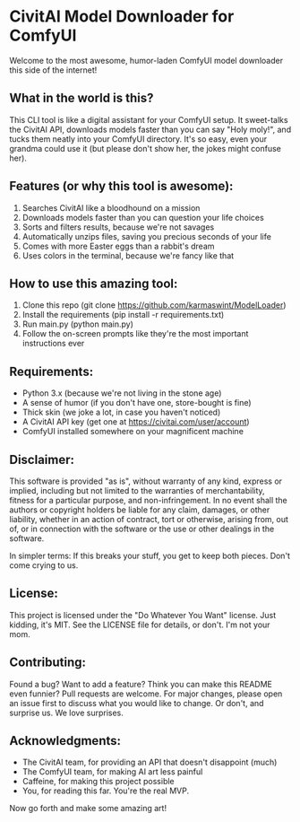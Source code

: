 CivitAI Model Downloader for ComfyUI
====================================

Welcome to the most awesome, humor-laden ComfyUI model downloader this side of the internet!

What in the world is this?
--------------------------
This CLI tool is like a digital assistant for your ComfyUI setup. It sweet-talks the CivitAI API, downloads models faster than you can say "Holy moly!", and tucks them neatly into your ComfyUI directory. It's so easy, even your grandma could use it (but please don't show her, the jokes might confuse her).

Features (or why this tool is awesome):
---------------------------------------
1. Searches CivitAI like a bloodhound on a mission
2. Downloads models faster than you can question your life choices
3. Sorts and filters results, because we're not savages
4. Automatically unzips files, saving you precious seconds of your life
5. Comes with more Easter eggs than a rabbit's dream
6. Uses colors in the terminal, because we're fancy like that

How to use this amazing tool:
-----------------------------
1. Clone this repo (git clone https://github.com/karmaswint/ModelLoader)
2. Install the requirements (pip install -r requirements.txt)
3. Run main.py (python main.py)
4. Follow the on-screen prompts like they're the most important instructions ever

Requirements:
-------------
- Python 3.x (because we're not living in the stone age)
- A sense of humor (if you don't have one, store-bought is fine)
- Thick skin (we joke a lot, in case you haven't noticed)
- A CivitAI API key (get one at https://civitai.com/user/account)
- ComfyUI installed somewhere on your magnificent machine

Disclaimer:
-----------
This software is provided "as is", without warranty of any kind, express or implied, including but not limited to the warranties of merchantability, fitness for a particular purpose, and non-infringement. In no event shall the authors or copyright holders be liable for any claim, damages, or other liability, whether in an action of contract, tort or otherwise, arising from, out of, or in connection with the software or the use or other dealings in the software.

In simpler terms: If this breaks your stuff, you get to keep both pieces. Don't come crying to us.

License:
--------
This project is licensed under the "Do Whatever You Want" license. Just kidding, it's MIT. See the LICENSE file for details, or don't. I'm not your mom.

Contributing:
-------------
Found a bug? Want to add a feature? Think you can make this README even funnier? Pull requests are welcome. For major changes, please open an issue first to discuss what you would like to change. Or don't, and surprise us. We love surprises.

Acknowledgments:
----------------
- The CivitAI team, for providing an API that doesn't disappoint (much)
- The ComfyUI team, for making AI art less painful
- Caffeine, for making this project possible
- You, for reading this far. You're the real MVP.

Now go forth and make some amazing art!